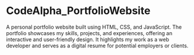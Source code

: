 # CodeAlpha_PortfolioWebsite
A personal portfolio website built using HTML, CSS, and JavaScript. The portfolio showcases my skills, projects, and experiences, offering an interactive and user-friendly design. It highlights my work as a web developer and serves as a digital resume for potential employers or clients.
